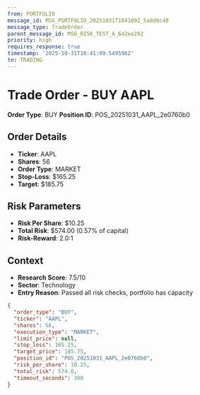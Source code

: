 ```yaml
---
from: PORTFOLIO
message_id: MSG_PORTFOLIO_20251031T104109Z_5a8d0c48
message_type: TradeOrder
parent_message_id: MSG_RISK_TEST_A_642ee292
priority: high
requires_response: true
timestamp: '2025-10-31T10:41:09.549596Z'
to: TRADING
---
```


# Trade Order - BUY AAPL

**Order Type**: BUY
**Position ID**: POS_20251031_AAPL_2e0760b0

## Order Details
- **Ticker**: AAPL
- **Shares**: 56
- **Order Type**: MARKET
- **Stop-Loss**: $165.25
- **Target**: $185.75

## Risk Parameters
- **Risk Per Share**: $10.25
- **Total Risk**: $574.00 (0.57% of capital)
- **Risk-Reward**: 2.0:1

## Context
- **Research Score**: 7.5/10
- **Sector**: Technology
- **Entry Reason**: Passed all risk checks, portfolio has capacity

```json
{
  "order_type": "BUY",
  "ticker": "AAPL",
  "shares": 56,
  "execution_type": "MARKET",
  "limit_price": null,
  "stop_loss": 165.25,
  "target_price": 185.75,
  "position_id": "POS_20251031_AAPL_2e0760b0",
  "risk_per_share": 10.25,
  "total_risk": 574.0,
  "timeout_seconds": 300
}
```
